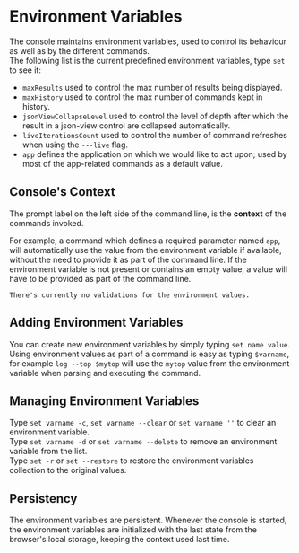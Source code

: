 Environment Variables
=====================
The console maintains environment variables, used to control its behaviour as well as by the different commands.  
The following list is the current predefined environment variables, type `set` to see it:

* `maxResults` used to control the max number of results being displayed.
* `maxHistory` used to control the max number of commands kept in history.
* `jsonViewCollapseLevel` used to control the level of depth after which the result in a json-view control are collapsed automatically.
* `liveIterationsCount` used to control the number of command refreshes when using the `---live` flag.
* `app` defines the application on which we would like to act upon; used by most of the app-related commands as a default value.

Console's Context
-----------------
The prompt label on the left side of the command line, is the __context__ of the commands invoked.

For example, a command which defines a required parameter named `app`, will automatically use the value 
from the environment variable if available, without the need to provide it as part of the command line.
If the environment variable is not present or contains an empty value, a value will have to be provided
as part of the command line.

`
There's currently no validations for the environment values.
`

Adding Environment Variables
----------------------------
You can create new environment variables by simply typing `set name value`.  
Using environment values as part of a command is easy as typing `$varname`, for example `log --top $mytop` will use the `mytop` value from 
the environment variable when parsing and executing the command.

Managing Environment Variables
------------------------------
Type `set varname -c`, `set varname --clear` or `set varname ''` to clear an environment variable.  
Type `set varname -d` or `set varname --delete` to remove an environment variable from the list.  
Type `set -r` or `set --restore` to restore the environment variables collection to the original values.  

Persistency
-----------
The environment variables are persistent. Whenever the console is started, the environment variables are initialized with the last state from the
browser's local storage, keeping the context used last time.


